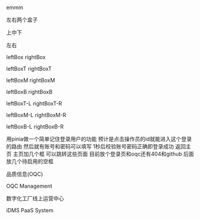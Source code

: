 emmm

左右两个盒子

上中下

左右



leftBox	rightBox

leftBoxT	rightBoxT

leftBoxM	rightBoxM

leftBoxB	rightBoxB

leftBoxT-L	rightBoxT-R

leftBoxM-L	rightBoxM-R

leftBoxB-L	rightBoxB-R





用pinia做一个简单记住登录用户的功能  预计是点击操作员的id就能进入这个登录的路由  然后就有账号和密码可以填写  1秒后校验账号密码正确即登录成功 返回主页  主页加几个框 可以跳转这些页面  目前放个登录页和oqc还有404和github  后面放几个待启用的空框



品质信息(OQC)

OQC Management

数字化工厂线上运营中心

iDMS PaaS System